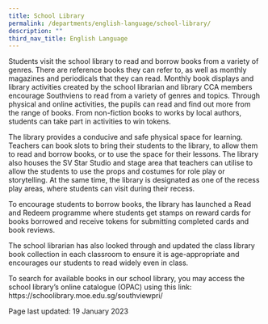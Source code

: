 ```yaml
---
title: School Library
permalink: /departments/english-language/school-library/
description: ""
third_nav_title: English Language
---
```

<p>Students visit the school library to read and borrow books from a variety of genres. There are reference books they can refer to, as well as monthly magazines and periodicals that they can read. Monthly book displays and library activities created by the school librarian and library CCA members encourage Southviens to read from a variety of genres and topics. Through physical and online activities, the pupils can read and find out more from the range of books. From non-fiction books to works by local authors, students can take part in activities to win tokens.</p>

<p>The library provides a conducive and safe physical space for learning. Teachers can book slots to bring their students to the library, to allow them to read and borrow books, or to use the space for their lessons. The library also houses the SV Star Studio and stage area that teachers can utilise to allow the students to use the props and costumes for role play or storytelling. At the same time, the library is designated as one of the recess play areas, where students can visit during their recess.</p>

<p>To encourage students to borrow books, the library has launched a Read and Redeem programme where students get stamps on reward cards for books borrowed and receive tokens for submitting completed cards and book reviews.</p>

<p>The school librarian has also looked through and updated the class library book collection in each classroom to ensure it is age-appropriate and encourages our students to read widely even in class.</p>

<p>To search for available books in our school library, you may access the school library’s online catalogue (OPAC) using this link: https://schoolibrary.moe.edu.sg/southviewpri/
</p>
<p>Page last updated: 19 January 2023</p>